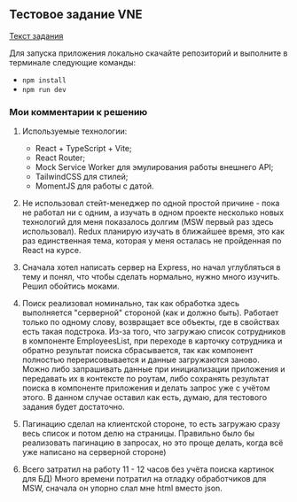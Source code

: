 ## Тестовое задание VNE

[Текст задания](https://github.com/DmitriyNov/test-task-QPD/blame/master/public/Task_text.md)

Для запуска приложения локально скачайте репозиторий и выполните в терминале следующие команды:
- `npm install`
- `npm run dev`

### Мои комментарии к решению

1. Используемые технологии: 
    - React + TypeScript + Vite;
    - React Router;
    - Mock Service Worker для эмулирования работы внешнего API;
    - TailwindCSS для стилей;
    - MomentJS для работы с датой.

2. Не использовал стейт-менеджер по одной простой причине - пока не работал ни с одним, а изучать в одном проекте несколько новых технологий для меня показалось долгим (MSW первый раз здесь использовал). Redux планирую изучать в ближайшее время, это как раз единственная тема, которая у меня осталась не пройденная по React на курсе.

3. Сначала хотел написать сервер на Express, но начал углубляться в тему и понял, что чтобы сделать нормально, нужно много изучить. Решил обойтись моками.

4. Поиск реализовал номинально, так как обработка здесь выполняется "серверной" стороной (как и должно быть). Работает только по одному слову, возвращает все объекты, где в свойствах есть такая подстрока. Из-за того, что загружаю список сотрудников в компоненте EmployeesList, при переходе в карточку сотрудника и обратно результат поиска сбрасывается, так как компонент полностью перерисовывается и данные загружаются заново. Можно либо запрашивать данные при инициализации приложения и передавать их в контексте по роутам, либо сохранять результат поиска в компоненте приложения и делать запрос уже с учётом этого. В данном случае оставил как есть, думаю, для тестового задания будет достаточно.

5. Пагинацию сделал на клиентской стороне, то есть загружаю сразу весь список и потом делю на страницы. Правильно было бы реализовать пагинацию в запросах, но это проще делать, когда всё уже написано на серверной стороне)

6. Всего затратил на работу 11 - 12 часов без учёта поиска картинок для БД) Много времени потратил на отладку обработчиков для MSW, сначала он упорно слал мне html вместо json.